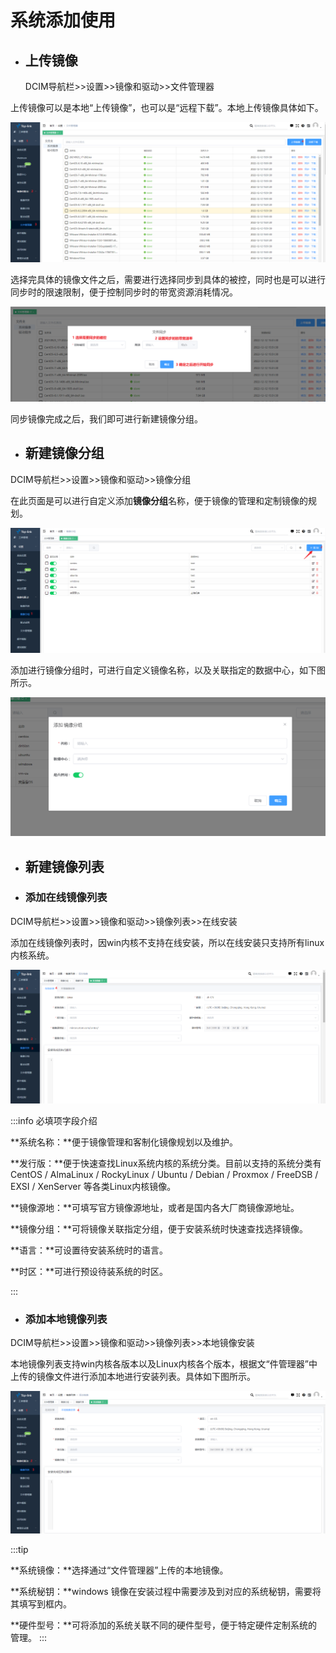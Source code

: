 # 系统添加使用

- ## 上传镜像
  
  DCIM导航栏>>设置>>镜像和驱动>>文件管理器  

上传镜像可以是本地“上传镜像”，也可以是“远程下载”。本地上传镜像具体如下。  

![](./image/image-use%2000.png)  
  
选择完具体的镜像文件之后，需要进行选择同步到具体的被控，同时也是可以进行同步时的限速限制，便于控制同步时的带宽资源消耗情况。

![](./image/image-use%2001.png)

同步镜像完成之后，我们即可进行新建镜像分组。  

- ## 新建镜像分组

DCIM导航栏>>设置>>镜像和驱动>>镜像分组  

在此页面是可以进行自定义添加**镜像分组**名称，便于镜像的管理和定制镜像的规划。

![](./image/image-use02.png)

添加进行镜像分组时，可进行自定义镜像名称，以及关联指定的数据中心，如下图所示。  

![](./image/image-use%2003.png)

- ## 新建镜像列表
  
-  ### 添加在线镜像列表
   
DCIM导航栏>>设置>>镜像和驱动>>镜像列表>>在线安装  

添加在线镜像列表时，因win内核不支持在线安装，所以在线安装只支持所有linux内核系统。

![](./image/image-use%2004.png)

:::info 必填项字段介绍

**系统名称：**便于镜像管理和客制化镜像规划以及维护。   

**发行版：**便于快速查找Linux系统内核的系统分类。目前以支持的系统分类有CentOS / AlmaLinux / RockyLinux / 
Ubuntu / Debian / Proxmox / FreeDSB / EXSI / XenServer 等各类Linux内核镜像。  

**镜像源地：**可填写官方镜像源地址，或者是国内各大厂商镜像源地址。  

**镜像分组：**可将镜像关联指定分组，便于安装系统时快速查找选择镜像。  

**语言：**可设置待安装系统时的语言。  

**时区：**可进行预设待装系统的时区。  

:::

-  ### 添加本地镜像列表
  
  DCIM导航栏>>设置>>镜像和驱动>>镜像列表>>本地镜像安装  

本地镜像列表支持win内核各版本以及Linux内核各个版本，根据文“件管理器”中上传的镜像文件进行添加本地进行安装列表。具体如下图所示。

![](./image/image-use%2005.png)

:::tip

**系统镜像：**选择通过“文件管理器”上传的本地镜像。  

**系统秘钥：**windows 镜像在安装过程中需要涉及到对应的系统秘钥，需要将其填写到框内。

**硬件型号：**可将添加的系统关联不同的硬件型号，便于特定硬件定制系统的管理。
:::